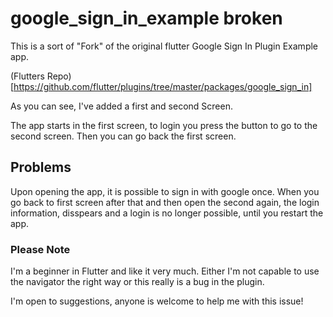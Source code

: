 # google_sign_in_example broken

This is a sort of "Fork" of the original flutter Google Sign In Plugin Example app.

(Flutters Repo)[https://github.com/flutter/plugins/tree/master/packages/google_sign_in]

As you can see, I've added a first and second Screen.

The app starts in the first screen, to login you press the button to go to the second screen. Then you can go back the first screen.

## Problems
Upon opening the app, it is possible to sign in with google once. When you go back to first screen after that and then open the second again, the login information, disspears and a login is no longer possible, until you restart the app.


### Please Note
I'm a beginner in Flutter and like it very much.
Either I'm not capable to use the navigator the right way or this really is a bug in the plugin.

I'm open to suggestions, anyone is welcome to help me with this issue!
